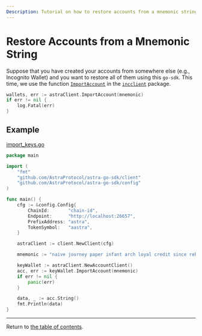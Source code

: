 ```yaml
---
Description: Tutorial on how to restore accounts from a mnemonic string.
---
```


# Restore Accounts from a Mnemonic String

Suppose that you have created your accounts from somewhere else (e.g., Incognito Wallet) and you want to restore all of
them using this `go-sdk`. This time, we use the function [`ImportAccount`](../../../incclient/account.go) in
the [`incclient`](../../../incclient) package.

```go
wallets, err := astraClient.ImportAccount(mnemonic)
if err != nil {
    log.Fatal(err)
}
```

## Example

[import_keys.go](./../example/keys.go)

```go
package main

import (
	"fmt"
	"github.com/AstraProtocol/astra-go-sdk/client"
	"github.com/AstraProtocol/astra-go-sdk/config"
)

func main() {
	cfg := &config.Config{
		ChainId:       "chain-id",
		Endpoint:      "http://localhost:26657",
		PrefixAddress: "astra",
		TokenSymbol:   "aastra",
	}

	astraClient := client.NewClient(cfg)

	mnemonic := "naive journey paper infant arch loyal credit since rebuild crisp coil jelly name kind anchor mixture unique drink fame cherry network quarter step tired"

	keyWallet := astraClient.NewAccountClient()
	acc, err := keyWallet.ImportAccount(mnemonic)
	if err != nil {
		panic(err)
	}

	data, _ := acc.String()
	fmt.Println(data)
}

```

---
Return to [the table of contents](./readme.md).